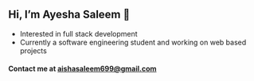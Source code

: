 ## Hi, I’m Ayesha Saleem 👋
- Interested in full stack development
- Currently a software engineering student and working on web based projects

#### Contact me at aishasaleem699@gmail.com

<!---
AyeshaSaleem699/AyeshaSaleem699 is a ✨ special ✨ repository because its `README.md` (this file) appears on your GitHub profile.
You can click the Preview link to take a look at your changes.
--->
